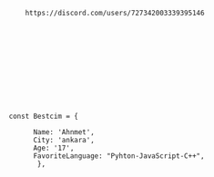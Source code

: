 




                   https://discord.com/users/727342003339395146
                  
         










               const Bestcim = {

                     Name: 'Ahnmet',
                     City: 'ankara',
                     Age: '17',
                     FavoriteLanguage: "Pyhton-JavaScript-C++",
                      },
